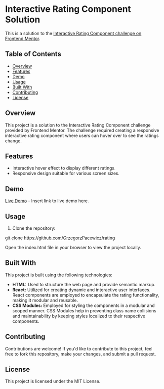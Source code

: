 # Interactive Rating Component Solution

This is a solution to the [Interactive Rating Component challenge on Frontend Mentor](https://www.frontendmentor.io/challenges/interactive-rating-component-koxpeBUmI).

## Table of Contents

- [Overview](#overview)
- [Features](#features)
- [Demo](#demo)
- [Usage](#usage)
- [Built With](#built-with)
- [Contributing](#contributing)
- [License](#license)

## Overview

This project is a solution to the Interactive Rating Component challenge provided by Frontend Mentor. The challenge required creating a responsive interactive rating component where users can hover over to see the ratings change.

## Features

- Interactive hover effect to display different ratings.
- Responsive design suitable for various screen sizes.

## Demo

[Live Demo](./Animation.gif) - Insert link to live demo here.

## Usage

1. Clone the repository:

git clone https://github.com/GrzegorzPacewicz/rating

Open the index.html file in your browser to view the project locally.

## Built With

This project is built using the following technologies:

- **HTML:** Used to structure the web page and provide semantic markup.
- **React:** Utilized for creating dynamic and interactive user interfaces. React components are employed to encapsulate the rating functionality, making it modular and reusable.
- **CSS Modules:** Employed for styling the components in a modular and scoped manner. CSS Modules help in preventing class name collisions and maintainability by keeping styles localized to their respective components.

## Contributing
Contributions are welcome! If you'd like to contribute to this project, feel free to fork this repository, make your changes, and submit a pull request.

## License
This project is licensed under the MIT License.